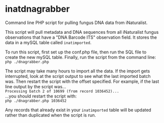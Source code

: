 # inatdnagrabber
Command line PHP script for pulling fungus DNA data from iNaturalist.

This script will pull metadata and DNA sequences from all iNaturalist fungus observations 
that have a "DNA Barcode ITS" observation field. It stores the data in a mySQL table 
called `inatimported`.

To run this script, first set up the conf.php file, then run the SQL file to create the 
new mySQL table. Finally, run the script from the command line:<br/>
`php ./dnagrabber.php`

The script may take many hours to import all the data. If the import gets interrupted, 
look at the script output to see what the last imported batch was. Then restart the script 
with the offset specified. For example, if the last line output by the script was...<br/>
`Processing batch 2 of 10699 (from record 1036452)...`<br/>
...you should restart the script with:<br/>
`php ./dnagrabber.php 1036452`

Any records that already exist in your `inatimported` table will be updated rather than 
duplicated when the script is run.
